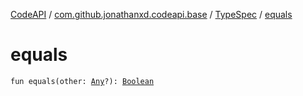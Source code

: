 [CodeAPI](../../index.md) / [com.github.jonathanxd.codeapi.base](../index.md) / [TypeSpec](index.md) / [equals](.)

# equals

`fun equals(other: `[`Any`](https://kotlinlang.org/api/latest/jvm/stdlib/kotlin/-any/index.html)`?): `[`Boolean`](https://kotlinlang.org/api/latest/jvm/stdlib/kotlin/-boolean/index.html)